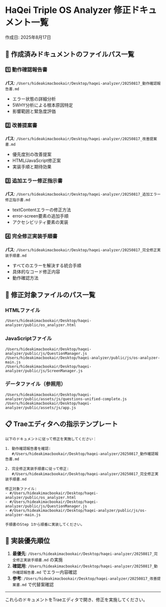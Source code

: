 # HaQei Triple OS Analyzer 修正ドキュメント一覧
作成日: 2025年8月17日

## 📁 作成済みドキュメントのファイルパス一覧

### 1️⃣ 動作確認報告書
**パス**: `/Users/hideakimacbookair/Desktop/haqei-analyzer/20250817_動作確認報告書.md`
- エラー状態の詳細分析
- 5WHY分析による根本原因特定
- 影響範囲と緊急度評価

### 2️⃣ 改善提案書
**パス**: `/Users/hideakimacbookair/Desktop/haqei-analyzer/20250817_改善提案書.md`
- 優先度別の改善提案
- HTML/JavaScript修正案
- 実装手順と期待効果

### 3️⃣ 追加エラー修正指示書
**パス**: `/Users/hideakimacbookair/Desktop/haqei-analyzer/20250817_追加エラー修正指示書.md`
- textContentエラーの修正方法
- error-screen要素の追加手順
- アクセシビリティ要素の実装

### 4️⃣ 完全修正実装手順書
**パス**: `/Users/hideakimacbookair/Desktop/haqei-analyzer/20250817_完全修正実装手順書.md`
- すべてのエラーを解決する統合手順
- 具体的なコード修正内容
- 動作確認方法

## 🔧 修正対象ファイルのパス一覧

### HTMLファイル
```
/Users/hideakimacbookair/Desktop/haqei-analyzer/public/os_analyzer.html
```

### JavaScriptファイル
```
/Users/hideakimacbookair/Desktop/haqei-analyzer/public/js/QuestionManager.js
/Users/hideakimacbookair/Desktop/haqei-analyzer/public/js/os-analyzer-main.js
/Users/hideakimacbookair/Desktop/haqei-analyzer/public/js/ScreenManager.js
```

### データファイル（参照用）
```
/Users/hideakimacbookair/Desktop/haqei-analyzer/public/assets/js/questions-unified-complete.js
/Users/hideakimacbookair/Desktop/haqei-analyzer/public/assets/js/app.js
```

## 📋 Traeエディタへの指示テンプレート

```
以下のドキュメントに従って修正を実施してください：

1. 動作確認報告書を確認:
   #/Users/hideakimacbookair/Desktop/haqei-analyzer/20250817_動作確認報告書.md

2. 完全修正実装手順書に従って修正:
   #/Users/hideakimacbookair/Desktop/haqei-analyzer/20250817_完全修正実装手順書.md

修正対象ファイル:
- #/Users/hideakimacbookair/Desktop/haqei-analyzer/public/os_analyzer.html
- #/Users/hideakimacbookair/Desktop/haqei-analyzer/public/js/QuestionManager.js
- #/Users/hideakimacbookair/Desktop/haqei-analyzer/public/js/os-analyzer-main.js

手順書のStep 1から順番に実装してください。
```

## 🚀 実装優先順位

1. **最優先**: `/Users/hideakimacbookair/Desktop/haqei-analyzer/20250817_完全修正実装手順書.md` の実施
2. **確認用**: `/Users/hideakimacbookair/Desktop/haqei-analyzer/20250817_動作確認報告書.md` でエラー内容確認
3. **参考**: `/Users/hideakimacbookair/Desktop/haqei-analyzer/20250817_改善提案書.md` で代替案確認

---

これらのドキュメントをTraeエディタで開き、修正を実施してください。